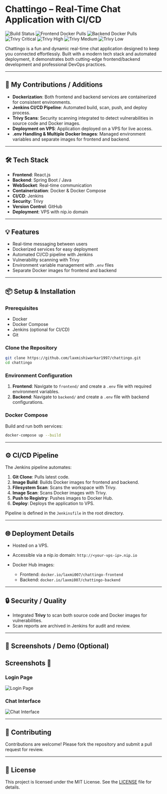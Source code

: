 # Chattingo – Real-Time Chat Application with CI/CD

![Build Status](https://img.shields.io/jenkins/build?jobUrl=http://jenkins.72.60.111.24.nip.io/job/chattingo-pipeline)
![Frontend Docker Pulls](https://img.shields.io/docker/pulls/laxmi007/chattingo-frontend)
![Backend Docker Pulls](https://img.shields.io/docker/pulls/laxmi007/chattingo-backend)
![Trivy Critical](https://img.shields.io/badge/Trivy-Critical%200-red)
![Trivy High](https://img.shields.io/badge/Trivy-High%200-orange)
![Trivy Medium](https://img.shields.io/badge/Trivy-Medium%200-yellow)
![Trivy Low](https://img.shields.io/badge/Trivy-Low%200-blue)


Chattingo is a fun and dynamic real-time chat application designed to keep you connected effortlessly. Built with a modern tech stack and automated deployment, it demonstrates both cutting-edge frontend/backend development and professional DevOps practices.

---

## 🚀 My Contributions / Additions

* **Dockerization**: Both frontend and backend services are containerized for consistent environments.
* **Jenkins CI/CD Pipeline**: Automated build, scan, push, and deploy process.
* **Trivy Scans**: Security scanning integrated to detect vulnerabilities in source code and Docker images.
* **Deployment on VPS**: Application deployed on a VPS for live access.
* **.env Handling & Multiple Docker Images**: Managed environment variables and separate images for frontend and backend.

---

## 🛠️ Tech Stack

* **Frontend**: React.js
* **Backend**: Spring Boot / Java
* **WebSocket**: Real-time communication
* **Containerization**: Docker & Docker Compose
* **CI/CD**: Jenkins
* **Security**: Trivy
* **Version Control**: GitHub
* **Deployment**: VPS with nip.io domain

---

## 💡 Features

* Real-time messaging between users
* Dockerized services for easy deployment
* Automated CI/CD pipeline with Jenkins
* Vulnerability scanning with Trivy
* Environment variable management with `.env` files
* Separate Docker images for frontend and backend

---

## 📦 Setup & Installation

### Prerequisites

* Docker
* Docker Compose
* Jenkins (optional for CI/CD)
* Git

### Clone the Repository

```bash
git clone https://github.com/laxmishiwarkar1997/chattingo.git
cd chattingo
```

### Environment Configuration

1. **Frontend**: Navigate to `frontend/` and create a `.env` file with required environment variables.
2. **Backend**: Navigate to `backend/` and create a `.env` file with backend configurations.

### Docker Compose

Build and run both services:

```bash
docker-compose up --build
```

---

## ⚙️ CI/CD Pipeline

The Jenkins pipeline automates:

1. **Git Clone**: Pulls latest code.
2. **Image Build**: Builds Docker images for frontend and backend.
3. **Filesystem Scan**: Scans the workspace with Trivy.
4. **Image Scan**: Scans Docker images with Trivy.
5. **Push to Registry**: Pushes images to Docker Hub.
6. **Deploy**: Deploys the application to VPS.

Pipeline is defined in the `Jenkinsfile` in the root directory.

---

## 🌐 Deployment Details

* Hosted on a VPS.
* Accessible via a nip.io domain: `http://<your-vps-ip>.nip.io`
* Docker Hub images:

  * Frontend: `docker.io/laxmi007/chattingo-frontend`
  * Backend: `docker.io/laxmi007/chattingo-backend`

---

## 🔒 Security / Quality

* Integrated **Trivy** to scan both source code and Docker images for vulnerabilities.
* Scan reports are archived in Jenkins for audit and review.

---

## 📸 Screenshots / Demo (Optional)

## Screenshots 📸

### Login Page
![Login Page](https://raw.githubusercontent.com/laxmishiwarkar1997/chattingo/main/login.png)

### Chat Interface
![Chat Interface](https://raw.githubusercontent.com/laxmishiwarkar1997/chattingo/main/chat.png)


---

## 🤝 Contributing

Contributions are welcome! Please fork the repository and submit a pull request for review.

---

## 📄 License

This project is licensed under the MIT License. See the [LICENSE](LICENSE) file for details.
